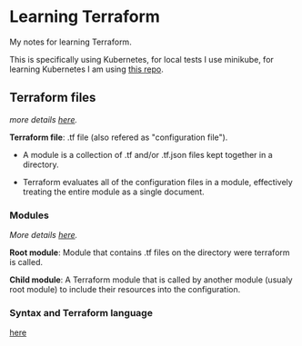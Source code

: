 # Learning Terraform

My notes for learning Terraform.

This is specifically using Kubernetes, for local tests I use minikube, for learning Kubernetes I am using [this repo](https://github.com/lil-rose/learning-kubernetes).

## Terraform files

*more details [here](https://www.terraform.io/docs/language/files/index.html).*

**Terraform file**: .tf file (also refered as "configuration file").

- A module is a collection of .tf and/or .tf.json files kept together in a directory.

- Terraform evaluates all of the configuration files in a module, effectively treating the entire module as a single document.

### Modules

*More details [here](https://www.terraform.io/docs/language/modules/index.html).*

**Root module**: Module that contains .tf files on the directory were terraform is called.

**Child module**: A Terraform module that is called by another module (usualy root module) to include their resources into the configuration.

### Syntax and Terraform language

[here](hcl.md)